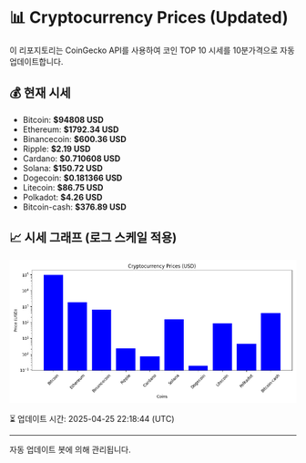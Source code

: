
# 📊 Cryptocurrency Prices (Updated)

이 리포지토리는 CoinGecko API를 사용하여 코인 TOP 10 시세를 10분가격으로 자동 업데이트합니다.

## 💰 현재 시세
- Bitcoin: **$94808 USD**
- Ethereum: **$1792.34 USD**
- Binancecoin: **$600.36 USD**
- Ripple: **$2.19 USD**
- Cardano: **$0.710608 USD**
- Solana: **$150.72 USD**
- Dogecoin: **$0.181366 USD**
- Litecoin: **$86.75 USD**
- Polkadot: **$4.26 USD**
- Bitcoin-cash: **$376.89 USD**

## 📈 시세 그래프 (로그 스케일 적용)
![Crypto Prices](crypto_prices.png)

⏳ 업데이트 시간: 2025-04-25 22:18:44 (UTC)

---
자동 업데이트 봇에 의해 관리됩니다.

